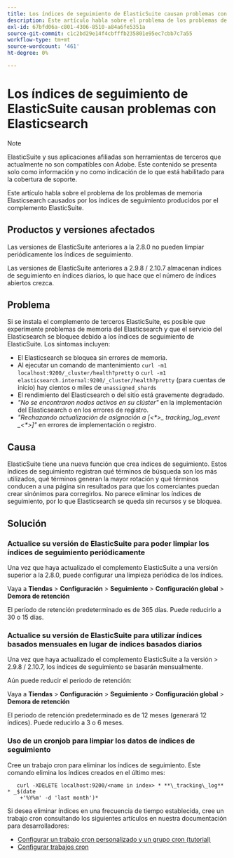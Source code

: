 ```yaml
---
title: Los índices de seguimiento de ElasticSuite causan problemas con Elasticsearch
description: Este artículo habla sobre el problema de los problemas de memoria Elasticsearch causados por los índices de seguimiento producidos por el complemento ElasticSuite.
exl-id: 67bfd06a-c801-4306-8510-a84a6fe5351a
source-git-commit: c1c2bd29e14f4cbfffb235801e95ec7cbb7c7a55
workflow-type: tm+mt
source-wordcount: '461'
ht-degree: 0%

---
```


# Los índices de seguimiento de ElasticSuite causan problemas con Elasticsearch

>[!NOTE]
>
>ElasticSuite y sus aplicaciones afiliadas son herramientas de terceros que actualmente no son compatibles con Adobe. Este contenido se presenta solo como información y no como indicación de lo que está habilitado para la cobertura de soporte.

Este artículo habla sobre el problema de los problemas de memoria Elasticsearch causados por los índices de seguimiento producidos por el complemento ElasticSuite.

## Productos y versiones afectados

Las versiones de ElasticSuite anteriores a la 2.8.0 no pueden limpiar periódicamente los índices de seguimiento.

Las versiones de ElasticSuite anteriores a 2.9.8 / 2.10.7 almacenan índices de seguimiento en índices diarios, lo que hace que el número de índices abiertos crezca.

## Problema

Si se instala el complemento de terceros ElasticSuite, es posible que experimente problemas de memoria del Elasticsearch y que el servicio del Elasticsearch se bloquee debido a los índices de seguimiento de ElasticSuite. Los síntomas incluyen:

* El Elasticsearch se bloquea sin errores de memoria.
* Al ejecutar un comando de mantenimiento `curl -m1 localhost:9200/_cluster/health?pretty` o `curl -m1 elasticsearch.internal:9200/_cluster/health?pretty` (para cuentas de inicio) hay cientos o miles de `unassigned_shards`
* El rendimiento del Elasticsearch o del sitio está gravemente degradado.
* *&quot;No se encontraron nodos activos en su clúster&quot;* en la implementación del Elasticsearch o en los errores de registro.
* *&quot;Rechazando actualización de asignación a [&lt;\*>_ tracking_log_event _&lt;\*>]&quot;* en errores de implementación o registro.

## Causa

ElasticSuite tiene una nueva función que crea índices de seguimiento. Estos índices de seguimiento registran qué términos de búsqueda son los más utilizados, qué términos generan la mayor rotación y qué términos conducen a una página sin resultados para que los comerciantes puedan crear sinónimos para corregirlos. No parece eliminar los índices de seguimiento, por lo que Elasticsearch se queda sin recursos y se bloquea.

## Solución

### Actualice su versión de ElasticSuite para poder limpiar los índices de seguimiento periódicamente

Una vez que haya actualizado el complemento ElasticSuite a una versión superior a la 2.8.0, puede configurar una limpieza periódica de los índices.

Vaya a **Tiendas** > **Configuración** > **Seguimiento** > **Configuración global** > **Demora de retención**

El período de retención predeterminado es de 365 días. Puede reducirlo a 30 o 15 días.

### Actualice su versión de ElasticSuite para utilizar índices basados mensuales en lugar de índices basados diarios

Una vez que haya actualizado el complemento ElasticSuite a la versión > 2.9.8 / 2.10.7, los índices de seguimiento se basarán mensualmente.

Aún puede reducir el periodo de retención:

Vaya a **Tiendas** > **Configuración** > **Seguimiento** > **Configuración global** > **Demora de retención**

El periodo de retención predeterminado es de 12 meses (generará 12 índices). Puede reducirlo a 3 o 6 meses.

### Uso de un cronjob para limpiar los datos de índices de seguimiento

Cree un trabajo cron para eliminar los índices de seguimiento. Este comando elimina los índices creados en el último mes:

```
   curl -XDELETE localhost:9200/<name in index> * **\_tracking\_log** * _$(date
    +'%Y%m' -d 'last month')*
```

Si desea eliminar índices en una frecuencia de tiempo establecida, cree un trabajo cron consultando los siguientes artículos en nuestra documentación para desarrolladores:

* [Configurar un trabajo cron personalizado y un grupo cron (tutorial)](https://devdocs.magento.com/guides/v2.3/config-guide/cron/custom-cron-tut.html)
* [Configurar trabajos cron](https://devdocs.magento.com/guides/v2.3/cloud/configure/setup-cron-jobs.html)
